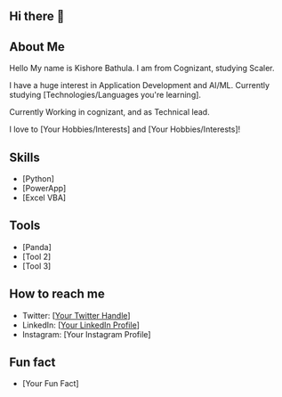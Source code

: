 ## Hi there 👋

<!--
**KishoreBathulaKB/KishoreBathulaKB** is a ✨ _special_ ✨ repository because its `README.md` (this file) appears on your GitHub profile.

Here are some ideas to get you started:

- 🔭 I’m currently working on ...
- 🌱 I’m currently learning ...
- 👯 I’m looking to collaborate on ...
- 🤔 I’m looking for help with ...
- 💬 Ask me about ...
- 📫 How to reach me: ...
- 😄 Pronouns: ...
- ⚡ Fun fact: ...
-->
## About Me

Hello My name is Kishore Bathula. I am from Cognizant, studying Scaler.

I have a huge interest in Application Development  and AI/ML. Currently studying [Technologies/Languages you're learning].

Currently Working in cognizant, and as Technical lead.

I love to [Your Hobbies/Interests] and [Your Hobbies/Interests]!

## Skills

* [Python]
* [PowerApp]
* [Excel VBA]

## Tools

* [Panda]
* [Tool 2]
* [Tool 3]

## How to reach me

* Twitter: [[Your Twitter Handle](https://x.com/kishorebathula)]
* LinkedIn: [[Your LinkedIn Profile](https://www.linkedin.com/in/kishore-bathula/)]
* Instagram: [Your Instagram Profile]

## Fun fact

* [Your Fun Fact]
